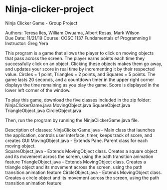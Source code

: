 # Ninja-clicker-project
Ninja Clicker Game - Group Project

Authors:  Teresa Iles, William Owuama, Albert Rosas, Mark Wilson\
Due Date:  11/21/19
Course:  COSC 1137 Fundamentals of Programming II
Instructor:  Greg Yera

This program is a game that allows the player to click on moving objects that pass across the screen.  The player earns points each time
they successfully click on an object.  Clicking these objects makes them go away, and updates your score in real time by incrementing it by
their respected value.  Circles = 1 point, Triangles = 2 points, and Squares = 5 points.  The game lasts 20 seconds, and a countdown timer
in the upper right corner displays the time remaining as you play the game.  Score is displayed in the lower left corner of the window.

To play this game, download the five classes included in the zip folder:
NinjaClickerGame.java
MovingObject.java
SquareObject.java
TriangleObject.java
CircleObject.java

Then, run the program by running the NinjaClickerGame.java file.

Description of classes:
NinjaClickerGame.java - Main class that launches the application, controls user interface, timer, keeps track of score, and creates GUI
MovingObject.java - Extends Pane.  Parent class for each moving object.  
SquareObject.java - Extends MovingObject class.  Creates a square object and its movement across the screen, using the path transition animation feature
TriangleObject.java - Extends MovingObject class.  Creates a triangle object and its movement across the screen, using the path transition animation feature
CircleObject.java - Extends MovingObject class.  Creates a circle object and its movement across the screen, using the path transition animation feature
